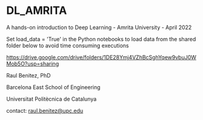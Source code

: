 # DL_AMRITA
A hands-on introduction to Deep Learning - Amrita University - April 2022

Set load_data = 'True' in the Python notebooks to load data from the shared folder below to avoid time consuming executions 

https://drive.google.com/drive/folders/1DE28Ymj4VZhBcSghYqew9vbuJ0WMob5O?usp=sharing

Raul Benitez, PhD 

Barcelona East School of Engineering

Universitat Politècnica de Catalunya

contact: raul.benitez@upc.edu
